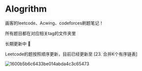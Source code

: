 # Alogrithm

画客的leetcode、Acwing、codeforces刷题笔记！

所有题目都在对应相关tag的文件夹里

长期更新中 🤣

Leetcode的题按照顺序更新，目前已经更新至 [23. 合并K个有序链表]

![1600b5b6c6433be014abda4c3c65473](https://user-images.githubusercontent.com/99656524/196380933-cd4a7ca0-09c9-46c3-aae8-1ee620c14490.jpg)

